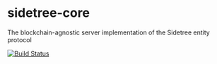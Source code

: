 # sidetree-core
The blockchain-agnostic server implementation of the Sidetree entity protocol

[![Build Status](https://travis-ci.org/transmute-industries/sidetree-core.svg?branch=master)](https://travis-ci.org/transmute-industries/sidetree-core)
